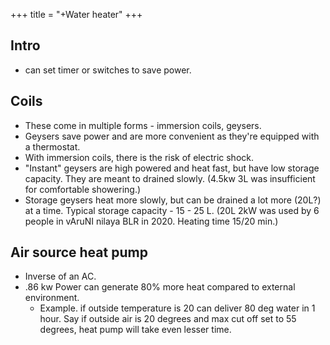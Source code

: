 +++
title = "+Water heater"
+++

## Intro
- can set timer or switches to save power.

## Coils
- These come in multiple forms - immersion coils, geysers.
- Geysers save power and are more convenient as they're equipped with a thermostat.
- With immersion coils, there is the risk of electric shock.
- "Instant" geysers are high powered and heat fast, but have low storage capacity. They are meant to drained slowly. (4.5kw 3L was insufficient for comfortable showering.)
- Storage geysers heat more slowly, but can be drained a lot more (20L?) at a time. Typical storage capacity - 15 - 25 L. (20L 2kW was used by 6 people in vAruNI nilaya BLR in 2020. Heating time 15/20 min.)

## Air source heat pump
- Inverse of an AC.
- .86 kw Power can generate 80% more heat compared to external environment. 
  - Example. if outside temperature is 20 can deliver 80 deg water in 1 hour. Say if outside air is 20 degrees and max cut off set to 55 degrees, heat pump will take even lesser time.

